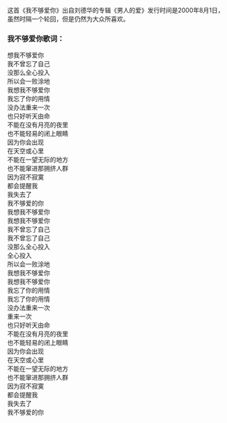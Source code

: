 

这首《我不够爱你》出自刘德华的专辑《男人的爱》发行时间是2000年8月1日，虽然时隔一个轮回，但是仍然为大众所喜欢。

### 我不够爱你歌词：

想我不够爱你  
我不曾忘了自己  
没那么全心投入  
所以会一败涂地  
我想我不够爱你  
我忘了你的用情  
没办法重来一次  
也只好听天由命  
不能在没有月亮的夜里  
也不能轻易的闭上眼睛  
因为你会出现  
在天空或心里  
不能在一望无际的地方  
也不能窜进那拥挤人群  
因为寂不寂寞  
都会提醒我  
我失去了  
我不够爱的你  
我想我不够爱你  
我想我不够爱你  
我不曾忘了自己  
我不曾忘了自己  
没那么全心投入  
全心投入  
所以会一败涂地  
我想我不够爱你  
我想我不够爱你  
我忘了你的用情  
我忘了你的用情  
没办法重来一次  
重来一次  
也只好听天由命  
不能在没有月亮的夜里  
也不能轻易的闭上眼睛  
因为你会出现  
在天空或心里  
不能在一望无际的地方  
也不能窜进那拥挤人群  
因为寂不寂寞  
都会提醒我  
我失去了  
我不够爱的你

